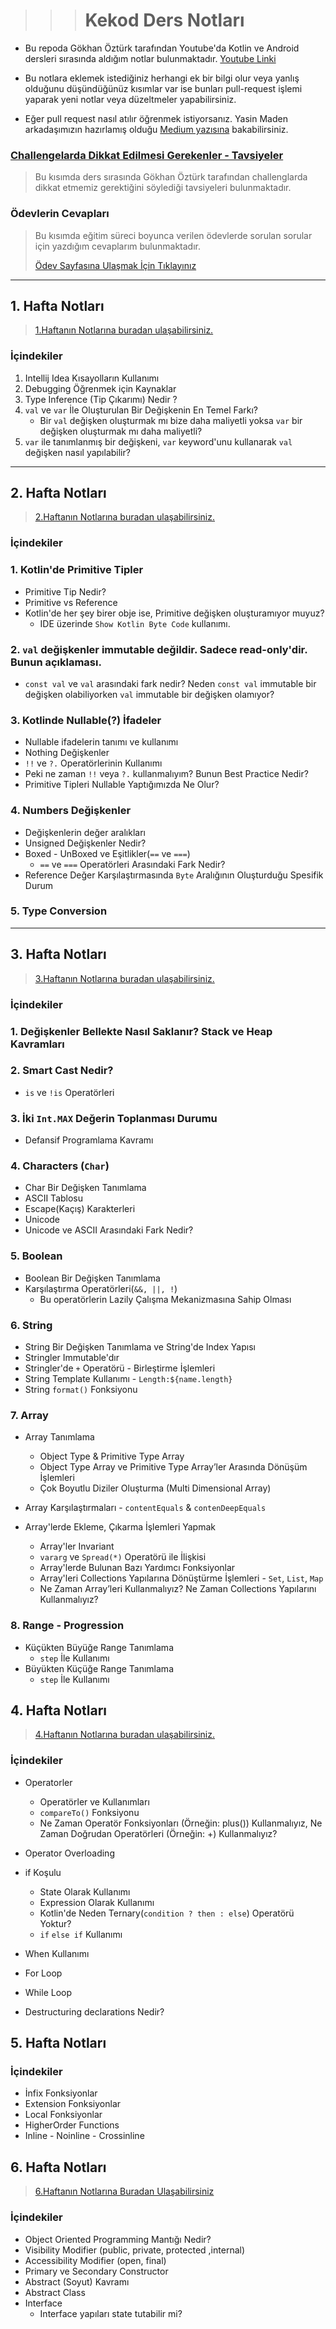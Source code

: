 > > > # Kekod Ders Notları

- Bu repoda Gökhan Öztürk tarafından Youtube'da Kotlin ve Android dersleri sırasında aldığım notlar
  bulunmaktadır. [Youtube Linki](https://www.youtube.com/@KeKod)

- Bu notlara eklemek istediğiniz herhangi ek bir bilgi olur veya yanlış olduğunu düşündüğünüz kısımlar var ise bunları
  pull-request
  işlemi yaparak yeni notlar veya düzeltmeler yapabilirsiniz.

- Eğer pull request nasıl atılır öğrenmek istiyorsanız. Yasin Maden arkadaşımızın hazırlamış
  olduğu [Medium yazısına](https://medium.com/@madenyasin/githubda-pull-request-nas%C4%B1l-olu%C5%9Fturulur-2de051dd9419)
  bakabilirsiniz.

### [Challengelarda Dikkat Edilmesi Gerekenler - Tavsiyeler](otherReadme/challenge/Challenge_Dikkat_Edilmesi_Gerekenler.md)

> Bu kısımda ders sırasında Gökhan Öztürk tarafından challenglarda dikkat etmemiz gerektiğini söylediği
> tavsiyeleri bulunmaktadır.

### Ödevlerin Cevapları

> Bu kısımda eğitim süreci boyunca verilen ödevlerde sorulan sorular için yazdığım cevaplarım bulunmaktadır.
>
> [Ödev Sayfasına Ulaşmak İçin Tıklayınız](homeworks/homework.md)

---

## 1. Hafta Notları

> [1.Haftanın Notlarına buradan ulaşabilirsiniz.](otherReadme/week1/1_Hafta_Notları.md)

### İçindekiler

1. Intellij Idea Kısayolların Kullanımı
2. Debugging Öğrenmek için Kaynaklar
3. Type Inference (Tip Çıkarımı) Nedir ?
4. `val` ve `var` İle Oluşturulan Bir Değişkenin En Temel Farkı?
    - Bir `val` değişken oluşturmak mı bize daha maliyetli yoksa `var` bir değişken oluşturmak mı daha maliyetli?
5. `var` ile tanımlanmış bir değişkeni, `var` keyword'unu kullanarak `val` değişken nasıl yapılabilir?

---

## 2. Hafta Notları

> [2.Haftanın Notlarına buradan ulaşabilirsiniz.](otherReadme/week2/2_Hafta_Notları.md)

### İçindekiler

### 1. Kotlin'de Primitive Tipler

- Primitive Tip Nedir?
- Primitive vs Reference
- Kotlin'de her şey birer obje ise, Primitive değişken oluşturamıyor muyuz?
    - IDE üzerinde `Show Kotlin Byte Code` kullanımı.

### 2. `val` değişkenler immutable değildir. Sadece read-only'dir. Bunun açıklaması.

- `const val` ve `val` arasındaki fark nedir? Neden `const val` immutable bir değişken olabiliyorken
  `val` immutable bir değişken olamıyor?

### 3. Kotlinde Nullable(?) İfadeler

- Nullable ifadelerin tanımı ve kullanımı
- Nothing Değişkenler
- `!!` ve `?.` Operatörlerinin Kullanımı
- Peki ne zaman `!!` veya `?.` kullanmalıyım? Bunun Best Practice Nedir?
- Primitive Tipleri Nullable Yaptığımızda Ne Olur?

### 4. Numbers Değişkenler

- Değişkenlerin değer aralıkları
- Unsigned Değişkenler Nedir?
- Boxed - UnBoxed ve Eşitlikler(`==` ve `===`)
    - `==` ve `===` Operatörleri Arasındaki Fark Nedir?
- Reference Değer Karşılaştırmasında `Byte` Aralığının Oluşturduğu Spesifik Durum

### 5. Type Conversion

---

## 3. Hafta Notları

> [3.Haftanın Notlarına buradan ulaşabilirsiniz.](otherReadme/week3/3_Hafta_Notları.md)

### İçindekiler

### 1. Değişkenler Bellekte Nasıl Saklanır? Stack ve Heap Kavramları

### 2. Smart Cast Nedir?

- `is` ve `!is` Operatörleri

### 3. İki `Int.MAX` Değerin Toplanması Durumu

- Defansif Programlama Kavramı

### 4. Characters (`Char`)

- Char Bir Değişken Tanımlama
- ASCII Tablosu
- Escape(Kaçış) Karakterleri
- Unicode
- Unicode ve ASCII Arasındaki Fark Nedir?

### 5. Boolean

- Boolean Bir Değişken Tanımlama
- Karşılaştırma Operatörleri(`&&, ||, !`)
    - Bu operatörlerin Lazily Çalışma Mekanizmasına Sahip Olması

### 6. String

- String Bir Değişken Tanımlama ve String'de Index Yapısı
- Stringler Immutable'dır
- Stringler'de `+` Operatörü - Birleştirme İşlemleri
- String Template Kullanımı - `Length:${name.length}`
- String `format()` Fonksiyonu

### 7. Array

- Array Tanımlama
    - Object Type & Primitive Type Array
    - Object Type Array ve Primitive Type Array’ler Arasında Dönüşüm İşlemleri
    - Çok Boyutlu Diziler Oluşturma (Multi Dimensional Array)


- Array Karşılaştırmaları - `contentEquals` & `contenDeepEquals`

- Array'lerde Ekleme, Çıkarma İşlemleri Yapmak
    - Array'ler Invariant
    - `vararg` ve `Spread(*)` Operatörü ile İlişkisi
    - Array'lerde Bulunan Bazı Yardımcı Fonksiyonlar
    - Array'leri Collections Yapılarına Dönüştürme İşlemleri - `Set`, `List`, `Map`
    - Ne Zaman Array’leri Kullanmalıyız? Ne Zaman Collections Yapılarını Kullanmalıyız?

### 8. Range - Progression

- Küçükten Büyüğe Range Tanımlama
    - `step` İle Kullanımı
- Büyükten Küçüğe Range Tanımlama
    - `step` İle Kullanımı

## 4. Hafta Notları

> [4.Haftanın Notlarına buradan ulaşabilirsiniz.](otherReadme/week4/4_hafta_notlari.md)

### İçindekiler

- Operatorler
    - Operatörler ve Kullanımları
    - `compareTo()` Fonksiyonu
    - Ne Zaman Operatör Fonksiyonları (Örneğin: plus()) Kullanmalıyız, Ne Zaman Doğrudan Operatörleri (Örneğin: +)
      Kullanmalıyız?


- Operator Overloading

- if Koşulu
  - State Olarak Kullanımı
  - Expression Olarak Kullanımı
  - Kotlin'de Neden Ternary(`condition ? then : else`) Operatörü Yoktur?
  - `if` `else if` Kullanımı

- When Kullanımı

- For Loop

- While Loop

- Destructuring declarations Nedir?


## 5. Hafta Notları

### İçindekiler

 - İnfix Fonksiyonlar
 - Extension Fonksiyonlar
 - Local Fonksiyonlar
 - HigherOrder Functions
 - Inline - Noinline - Crossinline

## 6. Hafta Notları

> [6.Haftanın Notlarına Buradan Ulaşabilirsiniz](otherReadme/week6/6_hafta_notlari.md)

### İçindekiler

 - Object Oriented Programming Mantığı Nedir?
 - Visibility Modifier (public, private, protected ,internal)
 - Accessibility Modifier (open, final)
 - Primary ve Secondary Constructor
 - Abstract (Soyut) Kavramı
 - Abstract Class
 - Interface
    - Interface yapıları state tutabilir mi?